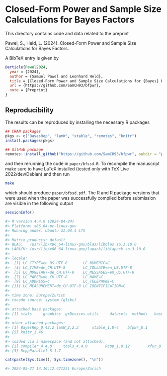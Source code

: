 # Closed-Form Power and Sample Size Calculations for Bayes Factors

This directory contains code and data related to the preprint

   Pawel, S., Held, L. (2024). Closed-Form Power and Sample Size Calculations
   for Bayes Factors.

A BibTeX entry is given by

```BibTeX
@article{Pawel2024,
  year = {2024},
  author = {Samuel Pawel and Leonhard Held},
  title = {Closed-Form Power and Sample Size Calculations for {Bayes} Factors},
  url = {https://github.com/SamCH93/bfpwr},
  note = {Preprint}
}
```

## Reproducibility

The results can be reproduced by installing the necessary R packages

``` r
## CRAN packages
pkgs <- c("BayesRep", "lamW", "xtable", "remotes", "knitr")
install.packages(pkgs)

## GitHub package
remotes::install_github("https://github.com/SamCH93/bfpwr", subdir = "package")
```

and then rerunning the code in `paper/bfssd.R`. To recompile the manuscript make
sure to have LaTeX installed (tested only with TeX Live 2022/dev/Debian) and
then run

``` sh
make
```

which should produce `paper/bfssd.pdf`. The R and R package versions that were
used when the paper was successfully compiled before submission are visible in
the following output

``` r
sessionInfo()

#> R version 4.4.0 (2024-04-24)
#> Platform: x86_64-pc-linux-gnu
#> Running under: Ubuntu 22.04.4 LTS
#> 
#> Matrix products: default
#> BLAS:   /usr/lib/x86_64-linux-gnu/blas/libblas.so.3.10.0 
#> LAPACK: /usr/lib/x86_64-linux-gnu/lapack/liblapack.so.3.10.0
#> 
#> locale:
#>  [1] LC_CTYPE=en_US.UTF-8       LC_NUMERIC=C              
#>  [3] LC_TIME=de_CH.UTF-8        LC_COLLATE=en_US.UTF-8    
#>  [5] LC_MONETARY=de_CH.UTF-8    LC_MESSAGES=en_US.UTF-8   
#>  [7] LC_PAPER=de_CH.UTF-8       LC_NAME=C                 
#>  [9] LC_ADDRESS=C               LC_TELEPHONE=C            
#> [11] LC_MEASUREMENT=de_CH.UTF-8 LC_IDENTIFICATION=C       
#> 
#> time zone: Europe/Zurich
#> tzcode source: system (glibc)
#> 
#> attached base packages:
#> [1] stats     graphics  grDevices utils     datasets  methods   base     
#> 
#> other attached packages:
#> [1] BayesRep_0.42.2 lamW_2.2.3      xtable_1.8-4    bfpwr_0.1      
#> [5] knitr_1.46     
#> 
#> loaded via a namespace (and not attached):
#> [1] compiler_4.4.0     tools_4.4.0        Rcpp_1.0.12        xfun_0.43         
#> [5] RcppParallel_5.1.7

cat(paste(Sys.time(), Sys.timezone(), "\n"))

#> 2024-05-27 14:16:12.421251 Europe/Zurich 
```
